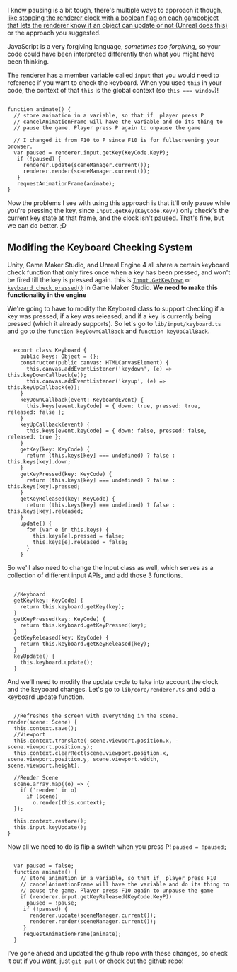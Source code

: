 I know pausing is a bit tough, there's multiple ways to approach it though, <a href="https://docs.unrealengine.com/latest/INT/API/Runtime/Engine/GameFramework/AActor/CanEverTick/index.html">like stopping the renderer clock with a boolean flag on each gameobject that lets the renderer know if an object can update or not (Unreal does this)</a> or the approach you suggested.</p>

<p>JavaScript is a very forgiving language, <i>sometimes too forgiving</i>, so your code could have been interpreted differently then what you might have been thinking.</p>
<p>The renderer has a member variable called <code>input</code> that you would need to reference if you want to check the keyboard. When you used <code>this</code> in your code, the context of that <code>this</code> is the global context (so <code>this === window</code>)!

<pre><code>
function animate() {
  // store animation in a variable, so that if  player press P
  // cancelAnimationFrame will have the variable and do its thing to
  // pause the game. Player press P again to unpause the game

  // I changed it from F10 to P since F10 is for fullscreening your browser.
  var paused = renderer.input.getKey(KeyCode.KeyP);
   if (!paused) {
     renderer.update(sceneManager.current());
     renderer.render(sceneManager.current());
   }
   requestAnimationFrame(animate);
}
</code></pre>

<p>Now the problems I see with using this approach is that it'll only pause while you're pressing the key, since <code>Input.getKey(KeyCode.KeyP)</code> only check's the current key state at that frame, and the clock isn't paused. That's fine, but we can do better. ;D</p>

<h2>Modifing the Keyboard Checking System</h2>

<p>Unity, Game Maker Studio, and Unreal Engine 4 all share a certain keyboard check function that only fires once when a key has been pressed, and won't be fired till the key is pressed again. this is <code><a href="http://docs.unity3d.com/ScriptReference/Input.GetKeyDown.html">Input.GetKeyDown</a></code> or <code><a href="http://docs.yoyogames.com/source/dadiospice/002_reference/mouse,%20keyboard%20and%20other%20controls/keyboard%20input/keyboard_check_pressed.html">keyboard_check_pressed()</a></code> in Game Maker Studio. <strong>We need to make this functionality in the engine</strong></p>

<p>We're going to have to modify the Keyboard class to support checking if a key was pressed, if a key was released, and if a key is currently being pressed (which it already supports). So let's go to <code>lib/input/keyboard.ts</code> and go to the <code>function keyDownCallBack</code> and <code>function keyUpCallBack</code>.</p>

<pre><code>
  export class Keyboard {
    public keys: Object = {};
    constructor(public canvas: HTMLCanvasElement) {
      this.canvas.addEventListener('keydown', (e) => this.keyDownCallback(e));
      this.canvas.addEventListener('keyup', (e) => this.keyUpCallback(e));
    }
    keyDownCallback(event: KeyboardEvent) {
      this.keys[event.keyCode] = { down: true, pressed: true, released: false };
    }
    keyUpCallback(event) {
      this.keys[event.keyCode] = { down: false, pressed: false, released: true };
    }
    getKey(key: KeyCode) {
      return (this.keys[key] === undefined) ? false : this.keys[key].down;
    }
    getKeyPressed(key: KeyCode) {
      return (this.keys[key] === undefined) ? false : this.keys[key].pressed;
    }
    getKeyReleased(key: KeyCode) {
      return (this.keys[key] === undefined) ? false : this.keys[key].released;
    }
    update() {
      for (var e in this.keys) {
        this.keys[e].pressed = false;
        this.keys[e].released = false;
      }
    }
</code></pre>

<p>So we'll also need to change the Input class as well, which serves as a collection of different input APIs, and add those 3 functions.</p>

<pre><code>
  //Keyboard
  getKey(key: KeyCode) {
    return this.keyboard.getKey(key);
  }
  getKeyPressed(key: KeyCode) {
    return this.keyboard.getKeyPressed(key);
  }
  getKeyReleased(key: KeyCode) {
    return this.keyboard.getKeyReleased(key);
  }
  keyUpdate() {
    this.keyboard.update();
  }
</code></pre>

<p>And we'll need to modify the update cycle to take into account the clock and the keyboard changes. Let's go to <code>lib/core/renderer.ts</code> and add a keyboard update function.</p>

<pre><code>
  //Refreshes the screen with everything in the scene.
render(scene: Scene) {
  this.context.save();
  //Viewport
  this.context.translate(-scene.viewport.position.x, -scene.viewport.position.y);
  this.context.clearRect(scene.viewport.position.x, scene.viewport.position.y, scene.viewport.width, scene.viewport.height);

  //Render Scene
  scene.array.map((o) => {
    if ('render' in o)
      if (scene)
        o.render(this.context);
  });

  this.context.restore();
  this.input.keyUpdate();
}
</code></pre>

<p>Now all we need to do is flip a switch when you press P! <code>paused = !paused;</code></p>

<pre><code>
  var paused = false;
  function animate() {
    // store animation in a variable, so that if  player press F10
    // cancelAnimationFrame will have the variable and do its thing to
    // pause the game. Player press F10 again to unpause the game
    if (renderer.input.getKeyReleased(KeyCode.KeyP))
      paused = !pause;
     if (!paused) {
       renderer.update(sceneManager.current());
       renderer.render(sceneManager.current());
     }
     requestAnimationFrame(animate);
  }
</code></pre>

I've gone ahead and updated the github repo with these changes, so check it out if you want, just <code>git pull</code> or check out the github repo!
